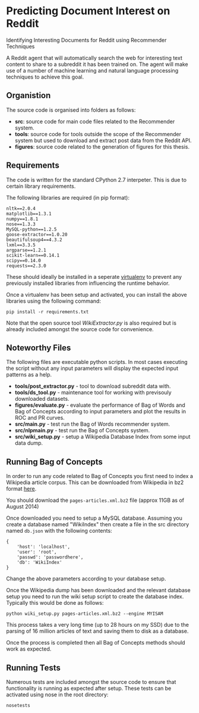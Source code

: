 Predicting Document Interest on Reddit
======================================

Identifying Interesting Documents for Reddit using Recommender Techniques

A Reddit agent that will automatically search the web for interesting text content to share to a
subreddit it has been trained on. The agent will make use of a number of machine learning and natural language 
processing techniques to achieve this goal.

Organistion
-----------

The source code is organised into folders as follows:
* **src**: source code for main code files related to the Recommender system.
* **tools**: source code for tools outside the scope of the Recommender system but used to download and extract post data from the Reddit API.
* **figures**: source code related to the generation of figures for this thesis.

Requirements
------------

The code is written for the standard CPython 2.7 interpeter. This is due to certain library requirements.

The following libraries are required (in pip format):

    nltk==2.0.4
    matplotlib==1.3.1
    numpy==1.8.1
    nose==1.3.3
    MySQL-python==1.2.5
    goose-extractor==1.0.20
    beautifulsoup4==4.3.2
    lxml==3.3.5
    argparse==1.2.1
    scikit-learn==0.14.1
    scipy==0.14.0
    requests==2.3.0

These should ideally be installed in a seperate [virtualenv](http://virtualenv.readthedocs.org/en/latest/) to prevent any previously installed libraries from influencing the runtime behavior.

Once a virtualenv has been setup and activated, you can install the above libraries using the following command:

    pip install -r requirements.txt 

Note that the open source tool *WikiExtractor.py* is also required but is already included amongst the source code for convenience.

Noteworthy Files
----------------

The following files are executable python scripts. In most cases executing the script without any input parameters will display the expected input patterns as a help.

* **tools/post_extractor.py** - tool to download subreddit data with.
* **tools/ds_tool.py** - maintenance tool for working with previsouly downloaded datasets.
* **figures/evaluate.py** - evaluate the performance of Bag of Words and Bag of Concepts according to input parameters and plot the results in ROC and PR curves.
* **src/main.py** - test run the Bag of Words recommender system.
* **src/nlpmain.py** - test run the Bag of Concepts system.
* **src/wiki_setup.py** - setup a Wikipedia Database Index from some input data dump.

Running Bag of Concepts
-----------------------

In order to run any code related to Bag of Concepts you first need to index a Wikipedia article corpus. This can be downloaded from Wikipedia in bz2 format [here](http://en.wikipedia.org/wiki/Wikipedia:Database_download).

You should download the `pages-articles.xml.bz2` file (approx 11GB as of August 2014)

Once downloaded you need to setup a MySQL database. Assuming you create a database named "WikiIndex" then create a file in the src directory named `db.json` with the following contents:

    {
        'host': 'localhost',
        'user': 'root',
        'passwd': 'passwordhere',
        'db': 'WikiIndex'
    }

Change the above parameters according to your database setup.

Once the Wikipedia dump has been downloaded and the relevant database setup you need to run the wiki setup script to create the database index. Typically this would be done as follows:

    python wiki_setup.py pages-articles.xml.bz2 --engine MYISAM


This process takes a very long time (up to 28 hours on my SSD) due to the parsing of 16 million articles of text and saving them to disk as a database.

Once the process is completed then all Bag of Concepts methods should work as expected.

Running Tests
-------------

Numerous tests are included amongst the source code to ensure that functionality is running as expected after setup. These tests can be activated using nose in the root directory:

    nosetests
